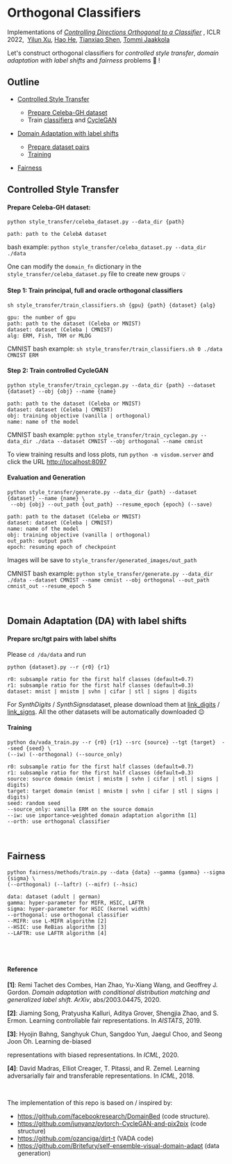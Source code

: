 # Orthogonal Classifiers

Implementations of  [*Controlling Directions Orthogonal to a Classifier*](https://openreview.net/forum?id=DIjCrlsu6Z) , ICLR 2022,  &nbsp;[Yilun Xu](yilun-xu.com), [Hao He](http://people.csail.mit.edu/hehaodele/), [Tianxiao Shen](https://people.csail.mit.edu/tianxiao/), [Tommi Jaakkola](http://people.csail.mit.edu/tommi/tommi.html)

Let's construct orthogonal classifiers for *controlled style transfer*, *domain adaptation with label shifts* and *fairness* problems :cowboy_hat_face: !

## Outline

- [Controlled Style Transfer](#style)
  - [Prepare Celeba-GH dataset](#celebagh)
  - Train [classifiers](#classifier) and [CycleGAN](#cyclegan)
- [Domain Adaptation with label shifts](#da)
  - [Prepare dataset pairs](#da.data)
  - [Training](#da.train)

- [Fairness](#fair)

## Controlled Style Transfer<a id="style"></a>

#### Prepare Celeba-GH dataset<a id="celebagh"></a>:

```shell
python style_transfer/celeba_dataset.py --data_dir {path}

path: path to the CelebA dataset
```

bash example: `python style_transfer/celeba_dataset.py --data_dir ./data`

One can modify the `domain_fn` dictionary in the `style_transfer/celeba_dataset.py` file to create new groups :bulb:



#### Step 1: Train principal, full and oracle orthogonal classifiers <a id="classifier"></a>

```shell
sh style_transfer/train_classifiers.sh {gpu} {path} {dataset} {alg}

gpu: the number of gpu
path: path to the dataset (Celeba or MNIST)
dataset: dataset (Celeba | CMNIST)
alg: ERM, Fish, TRM or MLDG
```

CMNIST bash example: `sh style_transfer/train_classifiers.sh 0 ./data CMNIST ERM`



#### Step 2: Train controlled CycleGAN<a id="cyclegan"></a>

```shell
python style_transfer/train_cyclegan.py --data_dir {path} --dataset {dataset} --obj {obj} --name {name}

path: path to the dataset (Celeba or MNIST)
dataset: dataset (Celeba | CMNIST)
obj: training objective (vanilla | orthogonal)
name: name of the model
```

CMNIST bash example: `python style_transfer/train_cyclegan.py --data_dir ./data --dataset CMNIST --obj orthogonal --name cmnist`

To view training results and loss plots, run `python -m visdom.server` and click the URL [http://localhost:8097](http://localhost:8097/)



#### Evaluation and Generation

```shell
python style_transfer/generate.py --data_dir {path} --dataset {dataset} --name {name} \
 --obj {obj} --out_path {out_path} --resume_epoch {epoch} (--save)

path: path to the dataset (Celeba or MNIST)
dataset: dataset (Celeba | CMNIST)
name: name of the model
obj: training objective (vanilla | orthogonal)
out_path: output path
epoch: resuming epoch of checkpoint
```

Images will be save to `style_transfer/generated_images/out_path`

CMNIST bash example: `python style_transfer/generate.py --data_dir ./data --dataset CMNIST --name cmnist --obj orthogonal --out_path cmnist_out --resume_epoch 5`

<br/>

## Domain Adaptation (DA) with label shifts<a id="da"></a>

#### Prepare src/tgt pairs with label shifts<a id="da.data"></a>

Please `cd /da/data` and run

```shell
python {dataset}.py --r {r0} {r1}

r0: subsample ratio for the first half classes (default=0.7)
r1: subsample ratio for the first half classes (default=0.3)
dataset: mnist | mnistm | svhn | cifar | stl | signs | digits
```

For *SynthDigits* / *SynthSigns*dataset, please download them at [link_digits](https://drive.google.com/uc?id=0B9Z4d7lAwbnTSVR1dEFSRUFxOUU)  / [link_signs](https://drive.google.com/open?id=1wgLzFwrUOz0dLjuCWZ0ylDWQR0xTdJ9X). All the other datasets will be automatically downloaded 😉



#### Training<a id="da.train"></a>

```shell
python da/vada_train.py --r {r0} {r1} --src {source} --tgt {target}  --seed {seed} \
(--iw) (--orthogonal) (--source_only)

r0: subsample ratio for the first half classes (default=0.7)
r1: subsample ratio for the first half classes (default=0.3)
source: source domain (mnist | mnistm | svhn | cifar | stl | signs | digits)
target: target domain (mnist | mnistm | svhn | cifar | stl | signs | digits)
seed: random seed
--source_only: vanilla ERM on the source domain
--iw: use importance-weighted domain adaptation algorithm [1]
--orth: use orthogonal classifier
```

<br/>

## Fairness<a id="fair"></a>

```shell
python fairness/methods/train.py --data {data} --gamma {gamma} --sigma {sigma} \
(--orthogonal) (--laftr) (--mifr) (--hsic)

data: dataset (adult | german)
gamma: hyper-parameter for MIFR, HSIC, LAFTR
sigma: hyper-parameter for HSIC (kernel width)
--orthogonal: use orthogonal classifier
--MIFR: use L-MIFR algorithm [2]
--HSIC: use ReBias algorithm [3]
--LAFTR: use LAFTR algorithm [4]
```



<br/>

<br/>

#### Reference

**\[1\]**: Remi Tachet des Combes, Han Zhao, Yu-Xiang Wang, and Geoffrey J. Gordon. *Domain adaptation with conditional distribution matching and generalized label shift*. *ArXiv*, abs/2003.04475, 2020.

**\[2\]**: Jiaming Song, Pratyusha Kalluri, Aditya Grover, Shengjia Zhao, and S. Ermon. Learning controllable fair representations. In *AISTATS*, 2019.

**\[3\]**: Hyojin Bahng, Sanghyuk Chun, Sangdoo Yun, Jaegul Choo, and Seong Joon Oh. Learning de-biased

representations with biased representations. In *ICML*, 2020.

**\[4\]**: David Madras, Elliot Creager, T. Pitassi, and R. Zemel. Learning adversarially fair and transferable representations. In *ICML*, 2018.

<br/>

The implementation of this repo is based on / inspired by:

- https://github.com/facebookresearch/DomainBed (code structure).
- https://github.com/junyanz/pytorch-CycleGAN-and-pix2pix (code structure)
- https://github.com/ozanciga/dirt-t (VADA code)
- https://github.com/Britefury/self-ensemble-visual-domain-adapt (data generation)